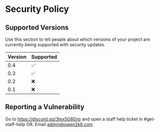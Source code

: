 # Security Policy

## Supported Versions

Use this section to tell people about which versions of your project are
currently being supported with security updates.

| Version | Supported          |
| ------- | ------------------ |
| 0.4     | :white_check_mark: |
| 0.3     | :white_check_mark:                |
| 0.2     | :x: |
| 0.1     | :x:                |

## Reporting a Vulnerability

Go to https://discord.gg/3tex5G8Grp and open a staff help ticket in #get-staff-help
OR. Email admin@owen2k6.com
